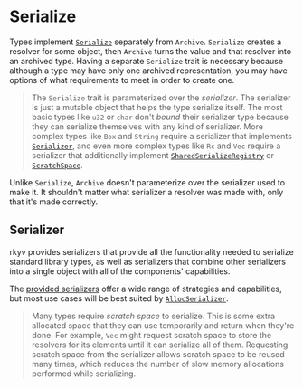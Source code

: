 # Serialize

Types implement [`Serialize`](https://docs.rs/rkyv/latest/rkyv/trait.Serialize.html) separately from
`Archive`. `Serialize` creates a resolver for some object, then `Archive` turns the value and that
resolver into an archived type. Having a separate `Serialize` trait is necessary because although a
type may have only one archived representation, you may have options of what requirements to meet in
order to create one.

> The `Serialize` trait is parameterized over the *serializer*. The serializer is just a mutable
> object that helps the type serialize itself. The most basic types like `u32` or `char` don't
> *bound* their serializer type because they can serialize themselves with any kind of serializer.
> More complex types like `Box` and `String` require a serializer that implements
> [`Serializer`](https://docs.rs/rkyv/latest/rkyv/ser/traitlSerializer.html), and even more complex
> types like `Rc` and `Vec` require a serializer that additionally implement
> [`SharedSerializeRegistry`](https://docs.rs/rkyv/latest/rkyv/ser/trait.SharedSerializeRegistry.html)
> or [`ScratchSpace`](https://docs.rs/rkyv/latest/rkyv/ser/trait.ScratchSpace.html).

Unlike `Serialize`, `Archive` doesn't parameterize over the serializer used to make it. It shouldn't
matter what serializer a resolver was made with, only that it's made correctly.

## Serializer

rkyv provides serializers that provide all the functionality needed to serialize standard library
types, as well as serializers that combine other serializers into a single object with all of the
components' capabilities.

The [provided serializers](https://docs.rs/rkyv/latest/rkyv/ser/serializers/index.html) offer a wide
range of strategies and capabilities, but most use cases will be best suited by
[`AllocSerializer`](https://docs.rs/rkyv/latest/rkyv/ser/serializers/type.AllocSerializer.html).

> Many types require *scratch space* to serialize. This is some extra allocated space that they can
> use temporarily and return when they're done. For example, `Vec` might request scratch space to
> store the resolvers for its elements until it can serialize all of them. Requesting scratch space
> from the serializer allows scratch space to be reused many times, which reduces the number of slow
> memory allocations performed while serializing.
